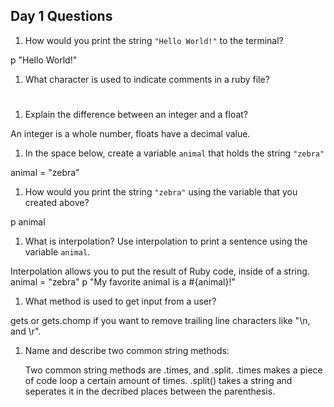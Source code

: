 ## Day 1 Questions

1. How would you print the string `"Hello World!"` to the terminal?

  p "Hello World!"

1. What character is used to indicate comments in a ruby file?

  #

1. Explain the difference between an integer and a float?

  An integer is a whole number, floats have a decimal value.

1. In the space below, create a variable `animal` that holds the string `"zebra"`
  
  animal = "zebra"

1. How would you print the string `"zebra"` using the variable that you created above?

  p animal

1. What is interpolation? Use interpolation to print a sentence using the variable `animal`.

  Interpolation allows you to put the result of Ruby code, inside of a string.
  animal = "zebra"
  p "My favorite animal is a #{animal}!"

1. What method is used to get input from a user?

  gets or gets.chomp if you want to remove trailing line characters like "\n, and \r".

1. Name and describe two common string methods:

    Two common string methods are .times, and .split. 
    .times makes a piece of code loop a certain amount of times.
    .split() takes a string and seperates it in the decribed places between the           parenthesis. 
